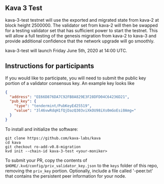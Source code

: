 ## Kava 3 Test

kava-3-test testnet will use the exported and migrated state from kava-2 at block height 2500000. The validator set from kava-2 will then be swapped for a testing validator set that has sufficient power to start the testnet. This will allow a full testing of the genesis migration from kava-2 to kava-3 and provide additional confidence that the network upgrade will go smoothly.

kava-3-test will launch Friday June 5th, 2020 at 14:00 UTC.

## Instructions for participants

If you would like to participate, you will need to submit the public key portion of a validator consensus key. An example key looks like

```json
{
  "address": "EE66D876DA7C92FB8A829E3F28DFD04C64236D21",
  "pub_key": {
    "type": "tendermint/PubKeyEd25519",
    "value": "3l46vwRdqH1fQjDazQ303viXkOU98iXs0mGoEsi0Amg="
  }
}
```

To install and initialize the software:

```
git clone https://github.com/kava-labs/kava
cd kava
git checkout ro-add-v0.8-migration
kvd init --chain-id kava-3-test <your-moniker>
```

To submit your PR, copy the contents of `$HOME/.kvd/config/priv_validator_key.json` to the `keys` folder of this repo, removing the `priv_key` portion. Optionally, include a file called '<name>-peer.txt' that contains the persistent peer information for your node.
